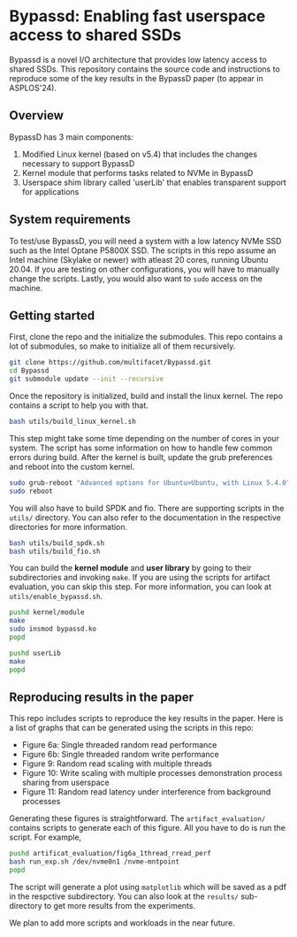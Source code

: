 # Bypassd: Enabling fast userspace access to shared SSDs
Bypassd is a novel I/O architecture that provides low latency access to shared SSDs.
This repository contains the source code and instructions to reproduce some of the key results in the BypassD paper (to appear in ASPLOS'24).

## Overview
BypassD has 3 main components:
1. Modified Linux kernel (based on v5.4) that includes the changes necessary to support BypassD
2. Kernel module that performs tasks related to NVMe in BypassD
3. Userspace shim library called 'userLib' that enables transparent support for applications

## System requirements
To test/use BypassD, you will need a system with a low latency NVMe SSD such as the Intel Optane P5800X SSD.
The scripts in this repo assume an Intel machine (Skylake or newer) with atleast 20 cores, running Ubuntu 20.04. If you are testing on other configurations, you will have to manually change the scripts.
Lastly, you would also want to <code>sudo</code> access on the machine.

## Getting started
First, clone the repo and the initialize the submodules. This repo contains a lot of submodules, so make to initialize all of them recursively.
```bash
git clone https://github.com/multifacet/Bypassd.git
cd Bypassd
git submodule update --init --recursive
```
Once the repository is initialized, build and install the linux kernel. The repo contains a script to help you with that.
```bash
bash utils/build_linux_kernel.sh
```
This step might take some time depending on the number of cores in your system. The script has some information on how to handle few common errors during build.
After the kernel is built, update the grub preferences and reboot into the custom kernel.
```bash
sudo grub-reboot "Advanced options for Ubuntu>Ubuntu, with Linux 5.4.0"
sudo reboot
```

You will also have to build SPDK and fio. There are supporting scripts in the <code>utils/</code> directory. You can also refer to the documentation in the respective directories for more information.
```bash
bash utils/build_spdk.sh
bash utils/build_fio.sh
```
You can build the **kernel module** and **user library** by going to their subdirectories and invoking <code>make</code>. If you are using the scripts for artifact evaluation, you can skip this step.
For more information, you can look at <code>utils/enable_bypassd.sh</code>.
```bash
pushd kernel/module
make
sudo insmod bypassd.ko
popd

pushd userLib
make
popd
```

## Reproducing results in the paper
This repo includes scripts to reproduce the key results in the paper.
Here is a list of graphs that can be generated using the scripts in this repo:
* Figure 6a: Single threaded random read performance
* Figure 6b: Single threaded random write performance
* Figure 9:  Random read scaling with multiple threads
* Figure 10: Write scaling with multiple processes demonstration process sharing from userspace
* Figure 11: Random read latency under interference from background processes

Generating these figures is straightforward. The <code>artifact_evaluation/</code> contains scripts to generate each of this figure. All you have to do is run the script.
For example,
```bash
pushd artificat_evaluation/fig6a_1thread_rread_perf
bash run_exp.sh /dev/nvme0n1 /nvme-mntpoint
popd
```
The script will generate a plot using <code>matplotlib</code> which will be saved as a pdf in the respctive subdirectory. You can also look at the <code>results/</code> sub-directory to get more results from the experiments.

We plan to add more scripts and workloads in the near future.
